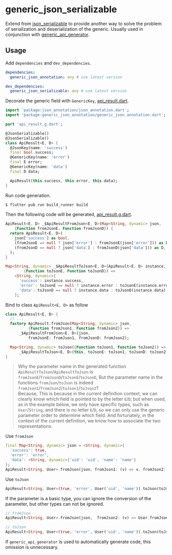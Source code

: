 # generic_json_serializable

Extend from [json_serializable](https://github.com/google/json_serializable.dart) to provide another way to solve the problem of serialization and deserialization of the generic.
Usually used in conjunction with [generic_api_generator](https://github.com/wenjunxiao/generic_api_generator.dart).

## Usage

 Add `dependencies` and `dev_dependencies`.
```yaml
dependencies:
  generic_json_annotation: any # use latest version

dev_dependencies:
  generic_json_serializable: any # use latest version
```

  Decorate the generic field with `GenericKey`, [api_result.dart](test/generic/api_result.dart).
```dart
import 'package:json_annotation/json_annotation.dart';
import 'package:generic_json_annotation/generic_json_annotation.dart';

part 'api_result.g.dart';

@JsonSerializable()
@JsonSerializable()
class ApiResult<E, D> {
  @JsonKey(name: 'success')
  final bool success;
  @GenericKey(name: 'error')
  final E error;
  @GenericKey(name: 'data')
  final D data;

  ApiResult(this.success, this.error, this.data);
}
```

  Run code generation.
```bash
$ flutter pub run build_runner build
```

  Then the following code will be generated, [api_result.g.dart](test/generic/api_result.g.dart).
```dart
ApiResult<E, D> _$ApiResultFromJson<E, D>(Map<String, dynamic> json,
    {Function fromJsonE, Function fromJsonD}) {
  return ApiResult<E, D>(
    json['success'] as bool,
    (fromJsonE == null ? json['error'] : fromJsonE(json['error'])) as E,
    (fromJsonD == null ? json['data'] : fromJsonD(json['data'])) as D,
  );
}

Map<String, dynamic> _$ApiResultToJson<E, D>(ApiResult<E, D> instance,
        {Function toJsonE, Function toJsonD}) =>
    <String, dynamic>{
      'success': instance.success,
      'error': toJsonE == null ? instance.error : toJsonE(instance.error),
      'data': toJsonD == null ? instance.data : toJsonD(instance.data),
    };
```

  Bind to class `ApiResult<E, D>` as follow
```dart
class ApiResult<E, D> {
  // ...
  factory ApiResult.fromJson(Map<String, dynamic> json,
          {Function fromJson1, Function fromJson2}) =>
      _$ApiResultFromJson<E, D>(json,
          fromJsonE: fromJson1, fromJsonD: fromJson2);

  Map<String, dynamic> toJson({Function toJson1, Function toJson2}) =>
      _$ApiResultToJson<E, D>(this, toJsonE: toJson1, toJsonD: toJson2);
}
```

> Why the parameter name in the generated function `ApiResultToJson`/`ApiResultToJson` is `fromJsonE`/`fromJsonD`/`toJsonE`/`toJsonD`,
But the parameter name in the functions `fromJson`/`toJson` is indeed `fromJson1`/`fromJson2`/`toJson1`/`toJson2`?  
Because, This is because in the current definition context, we can clearly know which field is pointed to by the letter `E`/`D`; but when used, as in the example below, we only have specific types, such as `User`/`String`, and there is no letter `E`/`D`, so we can only use the generic parameter order to determine which field. And fortunately, in the context of the current definition, we know how to associate the two representations.

  Use `fromJson`
```dart
final Map<String, dynamic> json = <String, dynamic>{
  'success': true,
  'error': 'error',
  'data': <String, dynamic>{'uid': 'uid', 'name': 'name'}
};
ApiResult<String, User>.fromJson(json, fromJson1: (v) => v, fromJson2: (v) => User.fromJson(v));
```
  Use `toJson`
```dart
ApiResult<String, User>(true, 'error', User('uid', 'name')).toJson(toJson1: (v) => v, toJson2: (v) => v.toJson());
```

  If the parameter is a basic type, you can ignore the conversion of the parameter,  but other types can not be ignored.
```dart
// fromJson
ApiResult<String, User>.fromJson(json,  fromJson2: (v) => User.fromJson(v));

// toJson
ApiResult<String, User>(true, 'error', User('uid', 'name')).toJson(toJson1: toJson2: (v) => v.toJson());
```
  If `generic_api_generator` is used to automatically generate code,
  this omission is unnecessary.
